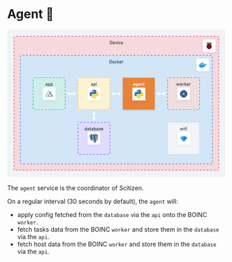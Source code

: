 # Agent 👮

![Agent Schema](../docs/assets/agent.png)

The `agent` service is the coordinator of Scitizen.

On a regular interval (30 seconds by default), the `agent` will:
* apply config fetched from the `database` via the `api` onto the BOINC `worker`.
* fetch tasks data from the BOINC `worker` and store them in the `database` via the `api`.
* fetch host data from the BOINC `worker` and store them in the `database` via the `api`.
